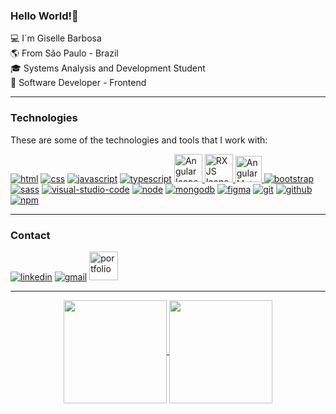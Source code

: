 ### Hello World!👋
  
:computer: I´m Giselle Barbosa  
:earth_americas: From São Paulo - Brazil  
:mortar_board: Systems Analysis and Development Student  
:briefcase: Software Developer - Frontend
____ 

### Technologies  

These are some of the technologies and tools that I work with:

<div> 

[![html](https://angular-portfolio-giselle.vercel.app/assets/images/skills-page/languages/html.png)](https://www.linkedin.com/in/gisellebarb/) 
[![css](https://angular-portfolio-giselle.vercel.app/assets/images/skills-page/languages/css.png)](https://www.linkedin.com/in/gisellebarb/) 
[![javascript](https://angular-portfolio-giselle.vercel.app/assets/images/skills-page/languages/javascript.png)](https://www.linkedin.com/in/gisellebarb/) 
[![typescript](https://angular-portfolio-giselle.vercel.app/assets/images/skills-page/languages/typescript.png)](https://www.linkedin.com/in/gisellebarb/) 
<a href="https://www.linkedin.com/in/gisellebarb/" ><img width="45px" src="https://angular.io/assets/images/logos/angularjs/AngularJS-Shield.svg" alt="Angular Icone"  />
</a>
<a href="https://www.linkedin.com/in/gisellebarb/" ><img width="45px" src="https://seeklogo.com/images/R/rxjs-logo-1C13E67498-seeklogo.com.png" alt="RXJS Icone"  />
</a>
<a href="https://www.linkedin.com/in/gisellebarb/" ><img width="42px" src="https://angular-portfolio-giselle.vercel.app/assets/images/skills-page/languages/material.png" alt="Angular Material" />
</a>
[![bootstrap](https://angular-portfolio-giselle.vercel.app/assets/images/skills-page/languages/bootstrap.png)](https://www.linkedin.com/in/gisellebarb/) 
[![sass](https://angular-portfolio-giselle.vercel.app/assets/images/skills-page/languages/sass.png)](https://www.linkedin.com/in/gisellebarb/) 
[![visual-studio-code](https://angular-portfolio-giselle.vercel.app/assets/images/skills-page/languages/visual-studio-code.png)](https://www.linkedin.com/in/gisellebarb/) 
[![node](https://angular-portfolio-giselle.vercel.app/assets/images/skills-page/languages/node.png)](https://www.linkedin.com/in/gisellebarb/) 
[![mongodb](https://angular-portfolio-giselle.vercel.app/assets/images/skills-page/languages/mongodb.png)](https://www.linkedin.com/in/gisellebarb/) 
[![figma](https://angular-portfolio-giselle.vercel.app/assets/images/skills-page/languages/figma.png)](https://www.linkedin.com/in/gisellebarb/) 
[![git](https://angular-portfolio-giselle.vercel.app/assets/images/skills-page/languages/git.png)](https://www.linkedin.com/in/gisellebarb/) 
[![github](https://angular-portfolio-giselle.vercel.app/assets/images/skills-page/languages/github.png)](https://www.linkedin.com/in/gisellebarb/) 
[![npm](https://angular-portfolio-giselle.vercel.app/assets/images/skills-page/languages/npm.png)](https://www.linkedin.com/in/gisellebarb/) 

 </div> 

____ 
 
 ### Contact

[![linkedin](https://angular-portfolio-giselle.vercel.app/assets/images/contact-page/linkedin.png)](https://www.linkedin.com/in/gisellebarb/) 
[![gmail](https://angular-portfolio-giselle.vercel.app/assets/images/contact-page/gmail.png)](mailto:gisellebarbosadevops@gmail.com) 
<a href="https://angular-portfolio-giselle.vercel.app"><img alt="portfolio" width="46px" src="https://raw.githubusercontent.com/GiselleBarbosa/angular-portfolio-giselle/master/src/assets/images/contact-page/working.png?token=GHSAT0AAAAAACLO6YD7ZTMOEIGDHKDEC5PAZNECSFA" /></a>
____

<div align="center" style="display: inline_block">
 <a href="https://github.com/GiselleBarbosa">
  <img align="center" height="165em" src="https://github-readme-stats.vercel.app/api?username=GiselleBarbosa&show_icons=true&theme=dracula&include_all_commits=true&count_private=true"/>
  <img align="center" height="165em" src="https://github-readme-stats.vercel.app/api/top-langs/?username=GiselleBarbosa&layout=compact&langs_count=7&theme=dracula"/></a>
</div> 
  
